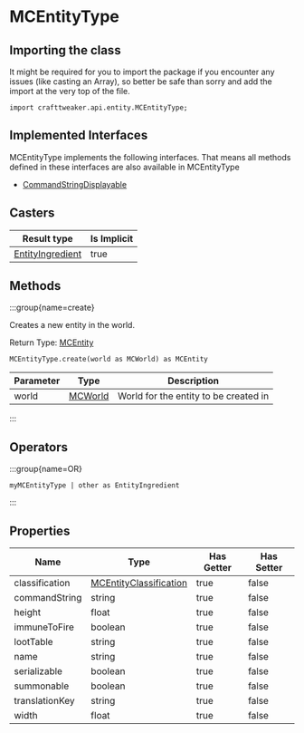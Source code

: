 # MCEntityType

## Importing the class

It might be required for you to import the package if you encounter any issues (like casting an Array), so better be safe than sorry and add the import at the very top of the file.
```zenscript
import crafttweaker.api.entity.MCEntityType;
```


## Implemented Interfaces
MCEntityType implements the following interfaces. That means all methods defined in these interfaces are also available in MCEntityType

- [CommandStringDisplayable](/vanilla/api/brackets/CommandStringDisplayable)

## Casters

| Result type | Is Implicit |
|-------------|-------------|
| [EntityIngredient](/vanilla/api/entity/EntityIngredient) | true |

## Methods

:::group{name=create}

Creates a new entity in the world.

Return Type: [MCEntity](/vanilla/api/entity/MCEntity)

```zenscript
MCEntityType.create(world as MCWorld) as MCEntity
```

| Parameter | Type | Description |
|-----------|------|-------------|
| world | [MCWorld](/vanilla/api/world/MCWorld) | World for the entity to be created in |


:::


## Operators

:::group{name=OR}

```zenscript
myMCEntityType | other as EntityIngredient
```

:::


## Properties

| Name | Type | Has Getter | Has Setter |
|------|------|------------|------------|
| classification | [MCEntityClassification](/vanilla/api/entity/MCEntityClassification) | true | false |
| commandString | string | true | false |
| height | float | true | false |
| immuneToFire | boolean | true | false |
| lootTable | string | true | false |
| name | string | true | false |
| serializable | boolean | true | false |
| summonable | boolean | true | false |
| translationKey | string | true | false |
| width | float | true | false |

